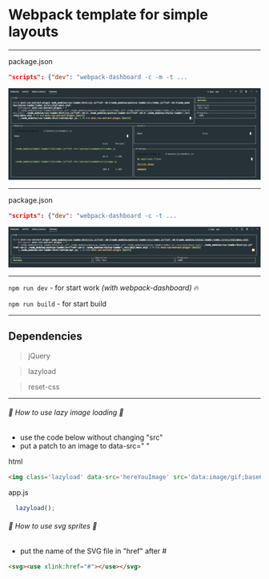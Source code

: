 #  Webpack template for simple layouts
----------
package.json 
```json
"scripts": {"dev": "webpack-dashboard -c -m -t ...
```
![screenshot webpack-dashboard -c -m -t](screenshot.png)

----------
package.json 
```json
"scripts": {"dev": "webpack-dashboard -c -t ...
```
![screenshot webpack-dashboard -c -t](screenshot2.png)

----------
```npm run dev``` - for start work <i>(with webpack-dashboard)</i> :fire:

```npm run build``` - for start build

----------

## Dependencies

>  jQuery

>  lazyload

>  reset-css

----------

###### 💬 How to use lazy image loading 💬
- use the code below without changing "src"
- put a patch to an image to data-src=" "

html
```html
<img class='lazyload' data-src='hereYouImage' src='data:image/gif;base64,R0lGODdhAQABAPAAAMPDwwAAACwAAAAAAQABAAACAkQBADs=' alt=''>
```
app.js
```javascript
  lazyload();
```


###### 💬 How to use svg sprites 💬
- put the name of the SVG file in "href" after #

```html
<svg><use xlink:href="#"></use></svg>
```
